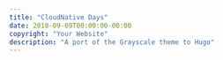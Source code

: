 ```yaml
---
title: "CloudNative Days"
date: 2018-09-09T00:00:00-00:00
copyright: "Your Website"
description: "A port of the Grayscale theme to Hugo"
---
```



